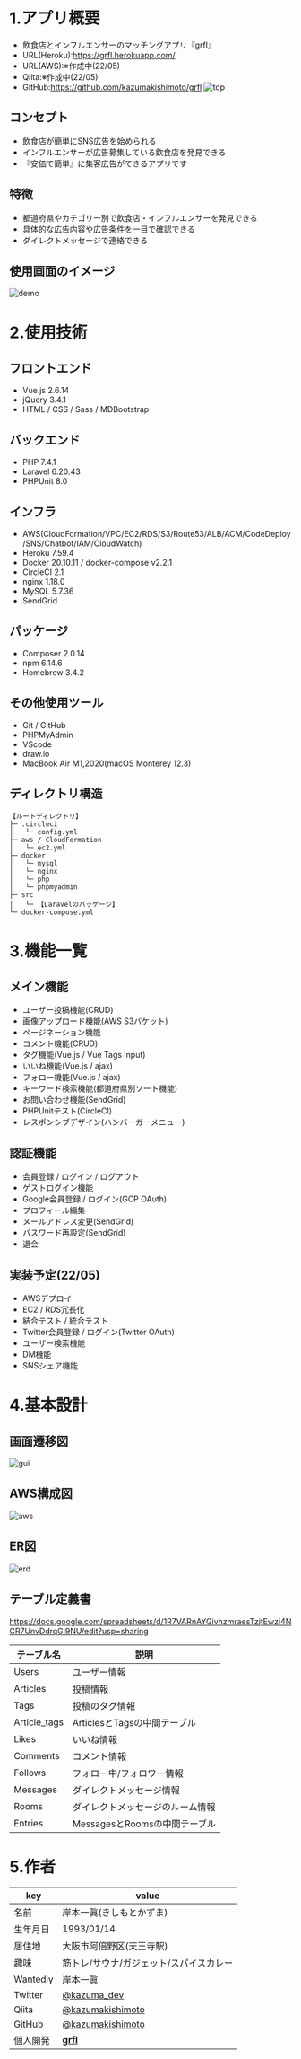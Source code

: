 # 1.アプリ概要
- 飲食店とインフルエンサーのマッチングアプリ『grfl』
- URL(Heroku):https://grfl.herokuapp.com/
- URL(AWS):※作成中(22/05)
- Qiita:※作成中(22/05)
- GitHub:https://github.com/kazumakishimoto/grfl
![top](https://user-images.githubusercontent.com/68370181/163541304-be60c925-76a3-4edd-abdc-f1f3d919d55a.png)

## コンセプト
- 飲食店が簡単にSNS広告を始められる
- インフルエンサーが広告募集している飲食店を発見できる
- 『安価で簡単』に集客広告ができるアプリです

## 特徴
- 都道府県やカテゴリー別で飲食店・インフルエンサーを発見できる
- 具体的な広告内容や広告条件を一目で確認できる
- ダイレクトメッセージで連絡できる

## 使用画面のイメージ
![demo](https://user-images.githubusercontent.com/68370181/163667709-389bd6f5-90a6-42be-a396-04776d597644.png)


# 2.使用技術
## フロントエンド
- Vue.js 2.6.14
- jQuery 3.4.1
- HTML / CSS / Sass / MDBootstrap

## バックエンド
- PHP	7.4.1
- Laravel	6.20.43
- PHPUnit	8.0

## インフラ
- AWS(CloudFormation/VPC/EC2/RDS/S3/Route53/ALB/ACM/CodeDeploy/SNS/Chatbot/IAM/CloudWatch)
- Heroku 7.59.4
- Docker	20.10.11 / docker-compose	v2.2.1
- CircleCI	2.1
- nginx	1.18.0
- MySQL	5.7.36
- SendGrid

## パッケージ
- Composer 2.0.14
- npm 6.14.6
- Homebrew 3.4.2

## その他使用ツール
- Git / GitHub
- PHPMyAdmin
- VScode
- draw.io
- MacBook Air	M1,2020(macOS	Monterey 12.3)

## ディレクトリ構造
```
【ルートディレクトリ】
├─ .circleci
│   └─ config.yml
├─ aws / CloudFormation
│   └─ ec2.yml
├─ docker
│   └─ mysql
│   └─ nginx
│   └─ php
│   └─ phpmyadmin
├─ src
│   └─ 【Laravelのパッケージ】
└─ docker-compose.yml
```


# 3.機能一覧
## メイン機能
- ユーザー投稿機能(CRUD)
- 画像アップロード機能(AWS S3バケット)
- ページネーション機能
- コメント機能(CRUD)
- タグ機能(Vue.js / Vue Tags Input)
- いいね機能(Vue.js / ajax)
- フォロー機能(Vue.js / ajax)
- キーワード検索機能(都道府県別ソート機能)
- お問い合わせ機能(SendGrid)
- PHPUnitテスト(CircleCI)
- レスポンシブデザイン(ハンバーガーメニュー)

## 認証機能
- 会員登録 / ログイン / ログアウト
- ゲストログイン機能
- Google会員登録 / ログイン(GCP OAuth)
- プロフィール編集
- メールアドレス変更(SendGrid)
- パスワード再設定(SendGrid)
- 退会

## 実装予定(22/05)
- AWSデプロイ
- EC2 / RDS冗長化
- 結合テスト / 統合テスト
- Twitter会員登録 / ログイン(Twitter OAuth)
- ユーザー検索機能
- DM機能
- SNSシェア機能


# 4.基本設計
## 画面遷移図
![gui](https://user-images.githubusercontent.com/68370181/160355552-328990f2-bc02-4607-9a90-32a48eff4a85.png)

## AWS構成図
![aws](https://user-images.githubusercontent.com/68370181/160355537-82139efe-be99-4bb2-8661-5af5e981a899.png)

## ER図
![erd](https://user-images.githubusercontent.com/68370181/163666380-247d7cb3-3e61-4fdb-98fb-4f16d16aa59c.png)

## テーブル定義書
https://docs.google.com/spreadsheets/d/1R7VARnAYGivhzmraesTzjtEwzi4NCR7UnvDdrqGi9NU/edit?usp=sharing

| テーブル名 | 説明 |
|----|----|
| Users | ユーザー情報 |
| Articles | 投稿情報 |
| Tags | 投稿のタグ情報 |
| Article_tags | ArticlesとTagsの中間テーブル |
| Likes | いいね情報 |
| Comments | コメント情報 |
| Follows | フォロー中/フォロワー情報 |
| Messages | ダイレクトメッセージ情報 |
| Rooms | ダイレクトメッセージのルーム情報 |
| Entries | MessagesとRoomsの中間テーブル |


# 5.作者
|key|value|
|---|-----|
|名前|岸本一眞(きしもとかずま)|
|生年月日|1993/01/14|
|居住地|大阪市阿倍野区(天王寺駅)|
|趣味|筋トレ/サウナ/ガジェット/スパイスカレー|
|Wantedly|[岸本一眞](https://www.wantedly.com/id/kazumakishimoto)|
|Twitter|[@kazuma_dev](https://twitter.com/kazuma_dev)|
|Qiita|[@kazumakishimoto](https://qiita.com/kazumakishimoto)|
|GitHub|[@kazumakishimoto](https://github.com/kazumakishimoto)|
|個人開発|[**grfl**](https://grfl.herokuapp.com/)|
